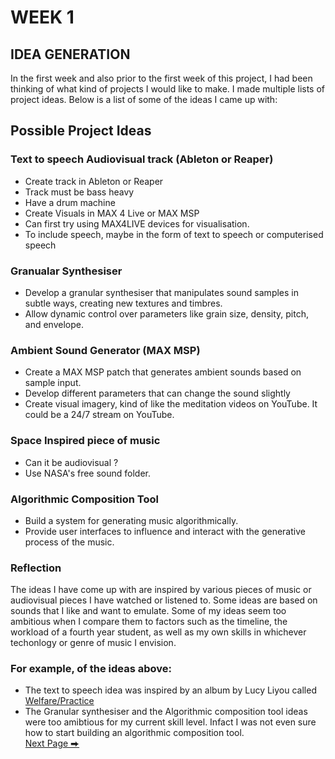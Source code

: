 # WEEK 1
## IDEA GENERATION 
 
In the first week and also prior to the first week of this project, I had been thinking of what kind of projects I would like to make. I made multiple lists of project ideas. 
Below is a list of some of the ideas I came up with: 

## Possible Project Ideas

### Text to speech Audiovisual track (Ableton or Reaper) 
- Create track in Ableton or Reaper
- Track must be bass heavy
- Have a drum machine
- Create Visuals in MAX 4 Live or MAX MSP
- Can first try using MAX4LIVE devices for visualisation. 
- To include speech, maybe in the form of text to speech or computerised speech

### Granualar Synthesiser 
- Develop a granular synthesiser that manipulates sound samples in subtle ways, creating new textures and timbres.
- Allow dynamic control over parameters like grain size, density, pitch, and envelope.

### Ambient Sound Generator (MAX MSP)
- Create a MAX MSP patch that generates ambient sounds based on sample input. 
- Develop different parameters that can change the sound slightly 
- Create visual imagery, kind of like the meditation videos on YouTube. It could be a 24/7 stream on YouTube.

### Space Inspired piece of music 
- Can it be audiovisual ?
- Use NASA's free sound folder.

### Algorithmic Composition Tool 
- Build a system for generating music algorithmically. 
- Provide user interfaces to influence and interact with the generative process of the music. 

### Reflection 

The ideas I have come up with are inspired by various pieces of music or audiovisual pieces I have watched or listened to. Some ideas are based on sounds that I like and want to emulate. 
Some of my ideas seem too ambitious when I compare them to factors such as the timeline, the workload of a fourth year student, as well as my own skills in whichever techonlogy or genre of music I envision.  

### For example, of the ideas above: 
- The text to speech idea was inspired by an album by Lucy Liyou called [Welfare/Practice](https://www.youtube.com/watch?v=moMSYxjvRZg&list=OLAK5uy_nA1YFV0j9MI7FPBmBpOS99jDdznl29Nuo&index=2&ab_channel=LucyLiyou-Topic)   
- The Granular synthesiser and the Algorithmic composition tool ideas were too amibtious for my current skill level. Infact I was not even sure how to start building an algorithmic composition tool.  
  [Next Page ⮕](https://2504822k.github.io/mysonicartsdocumentation.io/Week2.html) 
